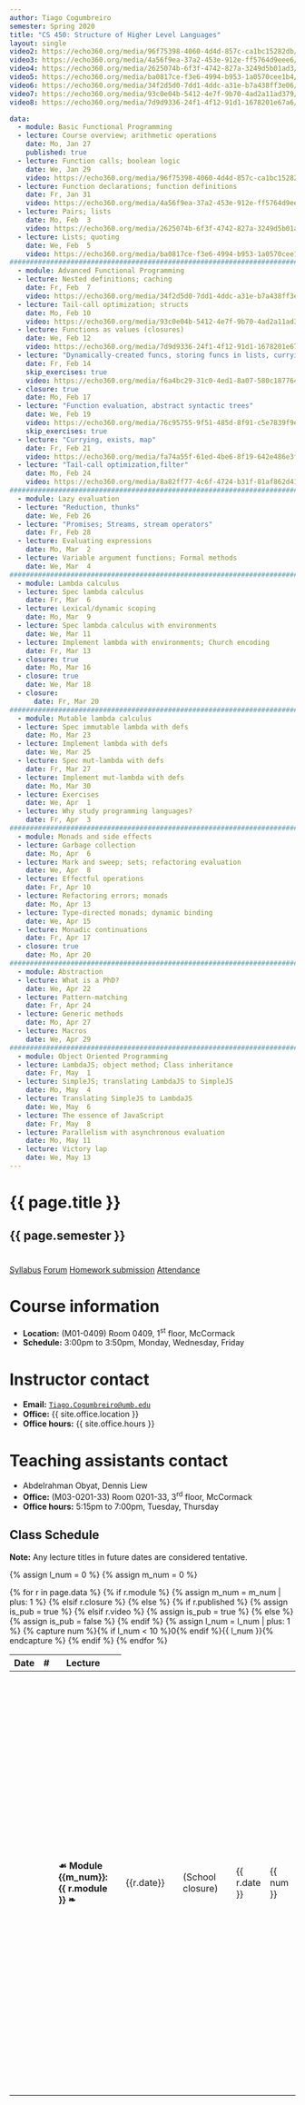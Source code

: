 ```yaml
---
author: Tiago Cogumbreiro
semester: Spring 2020
title: "CS 450: Structure of Higher Level Languages"
layout: single
video2: https://echo360.org/media/96f75398-4060-4d4d-857c-ca1bc15282db/public
video3: https://echo360.org/media/4a56f9ea-37a2-453e-912e-ff5764d9eee6/public
video4: https://echo360.org/media/2625074b-6f3f-4742-827a-3249d5b01ad3/public
video5: https://echo360.org/media/ba0817ce-f3e6-4994-b953-1a0570cee1b4/public
video6: https://echo360.org/media/34f2d5d0-7dd1-4ddc-a31e-b7a438ff3e06/public
video7: https://echo360.org/media/93c0e04b-5412-4e7f-9b70-4ad2a11ad379/public
video8: https://echo360.org/media/7d9d9336-24f1-4f12-91d1-1678201e67a6/public

data:
  - module: Basic Functional Programming
  - lecture: Course overview; arithmetic operations
    date: Mo, Jan 27
    published: true
  - lecture: Function calls; boolean logic
    date: We, Jan 29
    video: https://echo360.org/media/96f75398-4060-4d4d-857c-ca1bc15282db/public
  - lecture: Function declarations; function definitions
    date: Fr, Jan 31
    video: https://echo360.org/media/4a56f9ea-37a2-453e-912e-ff5764d9eee6/public
  - lecture: Pairs; lists
    date: Mo, Feb  3
    video: https://echo360.org/media/2625074b-6f3f-4742-827a-3249d5b01ad3/public
  - lecture: Lists; quoting
    date: We, Feb  5
    video: https://echo360.org/media/ba0817ce-f3e6-4994-b953-1a0570cee1b4/public
################################################################################
  - module: Advanced Functional Programming
  - lecture: Nested definitions; caching
    date: Fr, Feb  7
    video: https://echo360.org/media/34f2d5d0-7dd1-4ddc-a31e-b7a438ff3e06/public
  - lecture: Tail-call optimization; structs
    date: Mo, Feb 10
    video: https://echo360.org/media/93c0e04b-5412-4e7f-9b70-4ad2a11ad379/public
  - lecture: Functions as values (closures)
    date: We, Feb 12
    video: https://echo360.org/media/7d9d9336-24f1-4f12-91d1-1678201e67a6/public
  - lecture: "Dynamically-created funcs, storing funcs in lists, currying"
    date: Fr, Feb 14
    skip_exercises: true
    video: https://echo360.org/media/f6a4bc29-31c0-4ed1-8a07-580c187764da/public
  - closure: true
    date: Mo, Feb 17
  - lecture: "Function evaluation, abstract syntactic trees"
    date: We, Feb 19
    video: https://echo360.org/media/76c95755-9f51-485d-8f91-c5e7839f9ed3/public
    skip_exercises: true
  - lecture: "Currying, exists, map"
    date: Fr, Feb 21
    video: https://echo360.org/media/fa74a55f-61ed-4be6-8f19-642e486e3f5e/public
  - lecture: "Tail-call optimization,filter"
    date: Mo, Feb 24
    video: https://echo360.org/media/8a82ff77-4c6f-4724-b31f-81af862d41cd/public
################################################################################
  - module: Lazy evaluation
  - lecture: "Reduction, thunks"
    date: We, Feb 26
  - lecture: "Promises; Streams, stream operators"
    date: Fr, Feb 28
  - lecture: Evaluating expressions
    date: Mo, Mar  2
  - lecture: Variable argument functions; Formal methods
    date: We, Mar  4
################################################################################
  - module: Lambda calculus
  - lecture: Spec lambda calculus
    date: Fr, Mar  6
  - lecture: Lexical/dynamic scoping
    date: Mo, Mar  9
  - lecture: Spec lambda calculus with environments
    date: We, Mar 11
  - lecture: Implement lambda with environments; Church encoding
    date: Fr, Mar 13
  - closure: true
    date: Mo, Mar 16
  - closure: true
    date: We, Mar 18
  - closure:
      date: Fr, Mar 20
################################################################################
  - module: Mutable lambda calculus
  - lecture: Spec immutable lambda with defs
    date: Mo, Mar 23
  - lecture: Implement lambda with defs
    date: We, Mar 25
  - lecture: Spec mut-lambda with defs
    date: Fr, Mar 27
  - lecture: Implement mut-lambda with defs
    date: Mo, Mar 30
  - lecture: Exercises
    date: We, Apr  1
  - lecture: Why study programming languages?
    date: Fr, Apr  3
################################################################################
  - module: Monads and side effects
  - lecture: Garbage collection
    date: Mo, Apr  6
  - lecture: Mark and sweep; sets; refactoring evaluation
    date: We, Apr  8
  - lecture: Effectful operations
    date: Fr, Apr 10
  - lecture: Refactoring errors; monads
    date: Mo, Apr 13
  - lecture: Type-directed monads; dynamic binding
    date: We, Apr 15
  - lecture: Monadic continuations
    date: Fr, Apr 17
  - closure: true
    date: Mo, Apr 20
################################################################################
  - module: Abstraction
  - lecture: What is a PhD?
    date: We, Apr 22
  - lecture: Pattern-matching
    date: Fr, Apr 24
  - lecture: Generic methods
    date: Mo, Apr 27
  - lecture: Macros
    date: We, Apr 29
################################################################################
  - module: Object Oriented Programming
  - lecture: LambdaJS; object method; Class inheritance
    date: Fr, May  1
  - lecture: SimpleJS; translating LambdaJS to SimpleJS
    date: Mo, May  4
  - lecture: Translating SimpleJS to LambdaJS
    date: We, May  6
  - lecture: The essence of JavaScript
    date: Fr, May  8
  - lecture: Parallelism with asynchronous evaluation
    date: Mo, May 11
  - lecture: Victory lap
    date: We, May 13
---
```


<h1 class="has-text-centered">{{ page.title }}</h1>
<h2 class="has-text-centered" style="padding-bottom:1em;">{{ page.semester }}</h2>

<div class="buttons is-centered">
<a class="button is-large is-link" href="syllabus.pdf">Syllabus</a>
<a class="button is-large is-link" href="https://piazza.com/class/k5ubs34raz3ao">Forum</a>
<a class="button is-large is-link" href="https://www.gradescope.com/courses/85523">Homework submission</a>
<a class="button is-large is-link" href="https://www.estalee.com/">Attendance</a>
</div>

# Course information

* **Location:** (M01-0409) Room 0409, 1<sup>st</sup> floor, McCormack
* **Schedule:** 3:00pm to 3:50pm, Monday, Wednesday, Friday

# Instructor contact
* **Email:** [`Tiago.Cogumbreiro@umb.edu`](mailto:Tiago.Cogumbreiro@umb.edu)
* **Office:** {{ site.office.location }}
* **Office hours:** {{ site.office.hours }}

# Teaching assistants contact
* Abdelrahman Obyat, Dennis Liew
* **Office:** (M03-0201-33) Room 0201-33, 3<sup>rd</sup> floor, McCormack
* **Office hours:** 5:15pm to 7:00pm, Tuesday, Thursday

## Class Schedule

**Note:** Any lecture titles in future dates are considered tentative.


{% assign l_num = 0 %}
{% assign m_num = 0 %}
<table>
  <thead>
    <tr>
      <th>Date</th>
      <th>#</th>
      <th>Lecture</th>
      <th></th>
    </tr>
  </thead>
  <tbody>
{% for r in page.data %}
<tr>
{% if r.module %}
  {% assign m_num = m_num | plus: 1 %}
  <td></td>
  <td></td>
  <td><b>☙ Module {{m_num}}: {{ r.module }} ❧</b></td>
  <td></td>
{% elsif r.closure %}
  <td>{{r.date}}</td>
  <td></td>
  <td class="has-text-grey-light">(School closure)</td>
  <td></td>
{% else %}
  {% if r.published %}
    {% assign is_pub = true %}
  {% elsif r.video %}
    {% assign is_pub = true %}
  {% else %}
    {% assign is_pub = false %}
  {% endif %}
  {% assign l_num = l_num | plus: 1 %}
  {% capture num %}{% if l_num < 10 %}0{% endif %}{{ l_num }}{% endcapture %}
  <td>{{ r.date }}</td>
  <td>{{ num }}</td>
  <td>
  {% if is_pub %}
    <a href="lecture{{num}}.html">{{ r.lecture }}</a>
  {% else %}
    {{ r.lecture }}
  {% endif %}
  </td>
  <td>
    {% if is_pub %}
      {% capture s_url %}lecture{{ num }}.pdf{% endcapture %}
      {% if r.skip_exercises %}
        {% assign f_url = nil %}
      {% else %}
        {% capture f_url %}lecture{{ num }}-exercises.zip{% endcapture %}
      {% endif %}
      <span class="buttons has-addons">{% include button.html url=s_url title="Download lecture slides" icon="book" %}{% include button.html url=r.video icon="file-video" title="Video recording" %}{% include button.html url=f_url icon="box" title="Class exercises" %}</span>
    {% endif %}
  </td>
{% endif %}
</tr>
{% endfor %}
  </tbody>
</table>